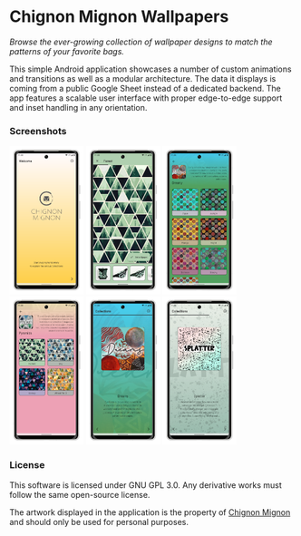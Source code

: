 # Chignon Mignon Wallpapers
*Browse the ever-growing collection of wallpaper designs to match the patterns of your favorite bags.*

This simple Android application showcases a number of custom animations and transitions as well as a modular architecture. The data it displays is coming from a public
Google Sheet instead of a dedicated backend. The app features a scalable user interface with proper edge-to-edge support and inset handling in any orientation.

### Screenshots

<img src="screenshots/01.png" width="26%" /> <img src="screenshots/02.png" width="26%" />
<img src="screenshots/03.png" width="26%" /> <img src="screenshots/04.png" width="26%" />
<img src="screenshots/05.png" width="26%" /> <img src="screenshots/06.png" width="26%" />

### License

This software is licensed under GNU GPL 3.0. Any derivative works must follow the same open-source license.

The artwork displayed in the application is the property of [Chignon Mignon](https://chignonmignon.ro/) and should only be used for personal purposes.